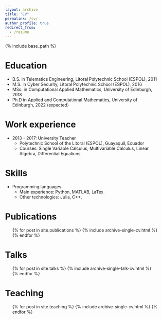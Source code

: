 ```yaml
---
layout: archive
title: "CV"
permalink: /cv/
author_profile: true
redirect_from:
  - /resume
---
```


{% include base_path %}

Education
======
* B.S. in Telematics Engineering, Litoral Polytechnic School (ESPOL), 2011
* M.S. in Cyber Security, Litoral Polytechnic School (ESPOL), 2016
* MSc. in Computational Applied Mathematics, University of Edinburgh, 2018
* Ph.D in Applied and Computational Mathematics, University of Edinburgh, 2022 (expected)

Work experience
======
* 2013 - 2017: University Teacher
  * Polytechnic School of the Litoral (ESPOL), Guayaquil, Ecuador
  * Courses: Single Variable Calculus, Multivariable Calculus, Linear Algebra, Differential Equations
  
Skills
======
* Programming languages
  * Main experience: Python, MATLAB, LaTex.
  * Other technologies: Julia, C++.

Publications
======
  <ul>{% for post in site.publications %}
    {% include archive-single-cv.html %}
  {% endfor %}</ul>
  
Talks
======
  <ul>{% for post in site.talks %}
    {% include archive-single-talk-cv.html %}
  {% endfor %}</ul>
  
Teaching
======
  <ul>{% for post in site.teaching %}
    {% include archive-single-cv.html %}
  {% endfor %}</ul>
